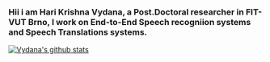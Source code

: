 ### Hii i am Hari Krishna Vydana, a Post.Doctoral researcher in FIT-VUT Brno, I work on End-to-End Speech recogniion systems and Speech Translations systems.



<!---(dark, radical, merko, gruvbox, tokyonight, onedark, cobalt, synthwave, highcontrast, dracula) -->


[![Vydana's github stats](https://github-readme-stats.vercel.app/api?username=HariKrishna-Vydana&show_icons=true&theme=tokyonight)](https://github.com/anuraghazra/github-readme-stats)


